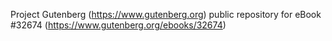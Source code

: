 Project Gutenberg (https://www.gutenberg.org) public repository for eBook #32674 (https://www.gutenberg.org/ebooks/32674)
